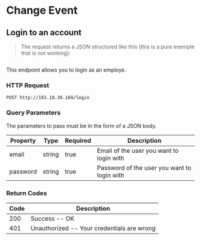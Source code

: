 # Change Event

## Login to an account

<blockquote class="lang-specific json">
  <p>The request returns a JSON structured like this (this is a pure exemple that is not working): </p>
</blockquote>

```json

```

This endpoint allows you to login as an employe.

### HTTP Request

`POST http://193.10.30.169/login`

### Query Parameters

The parameters to pass must be in the form of a JSON body.

Property | Type | Required | Description
-------- | ---- | -------- | -----------
email | string | true | Email of the user you want to login with
password | string | true | Password of the user you want to login with


### Return Codes

Code | Description
---- | -----------
200 | Success -- OK
401 | Unauthorized -- Your credentials are wrong
